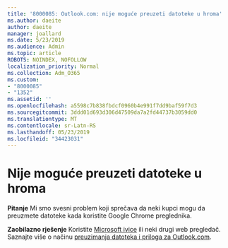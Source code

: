 ```yaml
---
title: '8000085: Outlook.com: nije moguće preuzeti datoteke u hroma'
ms.author: daeite
author: daeite
manager: joallard
ms.date: 5/23/2019
ms.audience: Admin
ms.topic: article
ROBOTS: NOINDEX, NOFOLLOW
localization_priority: Normal
ms.collection: Adm_O365
ms.custom:
- "8000085"
- "1352"
ms.assetid: ''
ms.openlocfilehash: a5598c7b838fbdcf0960b4e991f7dd9baf59f7d3
ms.sourcegitcommit: 3ddd01d693d306d47509da7a2fd44737b3059dd0
ms.translationtype: MT
ms.contentlocale: sr-Latn-RS
ms.lasthandoff: 05/23/2019
ms.locfileid: "34423031"
---
```

# <a name="cant-download-files-in-chrome"></a>Nije moguće preuzeti datoteke u hroma

**Pitanje** Mi smo svesni problem koji sprečava da neki kupci mogu da preuzmete datoteke kada koristite Google Chrome preglednika. 

**Zaobilazno rješenje** Koristite [Microsoft ivice](https://www.microsoft.com/en-gb/windows/microsoft-edge) ili neki drugi web pregledač.
Saznajte više o načinu [preuzimanja datoteka i priloga za Outlook.com](https://support.office.com/article/8d7c1ea7-4e5f-44ce-bb6e-c5fcc92ba9ab).

